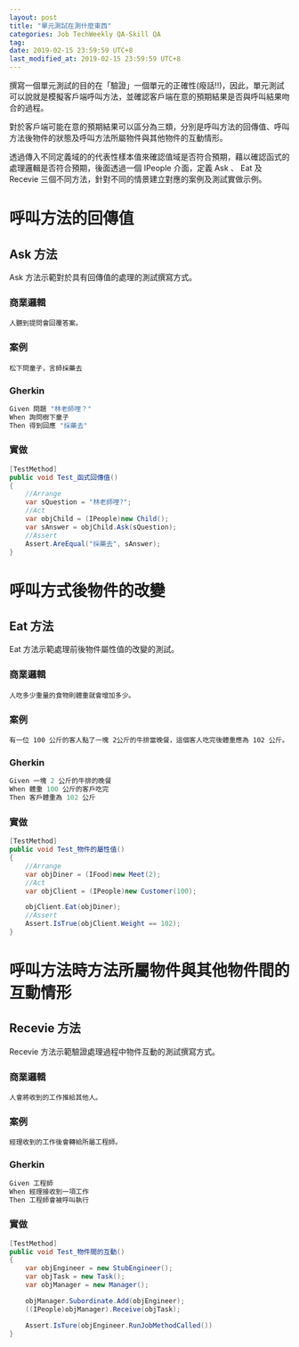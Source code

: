```yaml
---
layout: post
title: "單元測試在測什麼東西"
categories: Job TechWeekly QA-Skill QA
tag: 
date: 2019-02-15 23:59:59 UTC+8 
last_modified_at: 2019-02-15 23:59:59 UTC+8 
---
```

撰寫一個單元測試的目的在「驗證」一個單元的正確性(癈話!!)，因此，單元測試可以說就是模擬客戶端呼叫方法，並確認客戶端在意的預期結果是否與呼叫結果吻合的過程。

對於客戶端可能在意的預期結果可以區分為三類，分別是呼叫方法的回傳值、呼叫方法後物件的狀態及呼叫方法所屬物件與其他物件的互動情形。

透過傳入不同定義域的的代表性樣本值來確認值域是否符合預期，藉以確認函式的處理邏輯是否符合預期，後面透過一個 IPeople 介面，定義 Ask 、 Eat 及 Recevie 三個不同方法，針對不同的情景建立對應的案例及測試實做示例。

# 呼叫方法的回傳值

## Ask 方法

Ask 方法示範對於具有回傳值的處理的測試撰寫方式。

### 商業邏輯

    人聽到提問會回覆答案。

### 案例

    松下問童子，言師採藥去

### Gherkin

```csharp
Given 問題 "林老師哩？"
When 詢問樹下童子
Then 得到回應 "採藥去"
```

### 實做

```csharp
[TestMethod]
public void Test_函式回傳值()
{
    //Arrange
    var sQuestion = "林老師哩?";
    //Act
    var objChild = (IPeople)new Child();
    var sAnswer = objChild.Ask(sQuestion);
    //Assert
    Assert.AreEqual("採藥去", sAnswer);
}
```


#  呼叫方式後物件的改變

## Eat 方法

Eat 方法示範處理前後物件屬性值的改變的測試。

### 商業邏輯

    人吃多少重量的食物則體重就會增加多少。

### 案例

    有一位 100 公斤的客人點了一塊 2公斤的牛排當晚餐，這個客人吃完後體重應為 102 公斤。

### Gherkin

```csharp
Given 一塊 2 公斤的牛排的晚餐
When 體重 100 公斤的客戶吃完
Then 客戶體重為 102 公斤
```

### 實做

```csharp
[TestMethod]
public void Test_物件的屬性值()
{
    //Arrange
    var objDiner = (IFood)new Meet(2);
    //Act
    var objClient = (IPeople)new Customer(100);

    objClient.Eat(objDiner);
    //Assert
    Assert.IsTrue(objClient.Weight == 102);
}
```

# 呼叫方法時方法所屬物件與其他物件間的互動情形

## Recevie 方法

Recevie 方法示範驗證處理過程中物件互動的測試撰寫方式。

### 商業邏輯

    人會將收到的工作推給其他人。

### 案例

    經理收到的工作後會轉給所屬工程師。

### Gherkin

```csharp
Given 工程師
When 經理接收到一項工作
Then 工程師會被呼叫執行
```

### 實做

```csharp
[TestMethod]
public void Test_物件間的互動()
{
    var objEngineer = new StubEngineer();
    var objTask = new Task();
    var objManager = new Manager();

    objManager.Subordinate.Add(objEngineer);
    ((IPeople)objManager).Receive(objTask);

    Assert.IsTure(objEngineer.RunJobMethodCalled())
}
```
